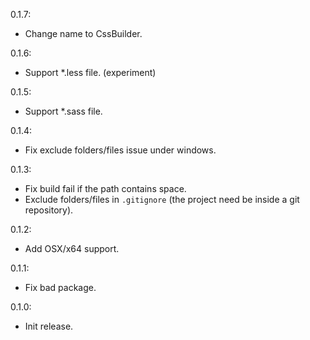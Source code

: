 0.1.7:
* Change name to CssBuilder.

0.1.6:
* Support *.less file. (experiment)

0.1.5:
* Support *.sass file.

0.1.4:
* Fix exclude folders/files issue under windows.

0.1.3:
* Fix build fail if the path contains space.
* Exclude folders/files in `.gitignore` (the project need be inside a git repository).

0.1.2:
* Add OSX/x64 support.

0.1.1:
* Fix bad package.

0.1.0:
* Init release.